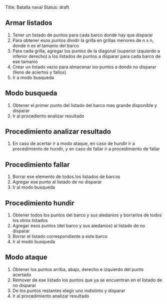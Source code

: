 Title: Batalla naval
Status: draft

Armar listados
--------------
1) Tener un listado de puntos para cada barco donde hay que disparar
2) Para obtener esos puntos dividir la grilla en grillas menores de n x n, donde n es el tamanio del barco
3) Para cada grilla, agregar los puntos de la diagonal (superior izquierdo a inferior derecho) a los listados de puntos a disparar para cada barco de ese tamanio
4) Crear un listado vacio para almacenar los puntos a donde no disparar (lleno de aciertos y fallos)
5) Ir a modo busqueda


Modo busqueda
-------------
1) Obtener el primer punto del listado del barco mas grande disponible y disparar 
2) Ir al procediento analizar resultado


Procedimiento analizar resultado
--------------------------------
1) En caso de acertar ir a modo ataque, en caso de hundir ir a procedimiento de hundir, y en caso de fallar ir a procedimiento de fallar


Procedimiento fallar
--------------------
1) Borrar ese elemento de todos los listados de barcos
2) Agregar ese punto al listado de no disparar
3) Ir al modo busqueda


Procedimiento hundir
--------------------
1) Obtener todos los puntos del barco y sus aledanios y borrarlos de todos los otros listados 
2) Agregar esos puntos (del barco y sus aledanios) al listado de no disparar
3) Borrar el listado correspondiente a este barco
4) Ir al modo busqueda


Modo ataque
-----------
1) Obtener los puntos arriba, abajo, derecho e izquierdo del punto acertado 
2) Remover de ese listado los puntos que ya se encuentran en el listado de no disparar
3) De los puntos restantes elegir uno indistinto y disparar
4) Ir al procedimiento analizar resultado
